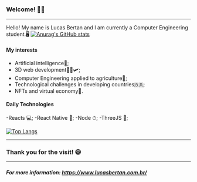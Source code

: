 ### Welcome! 👋🏻
----------
 Hello! My name is Lucas Bertan and I am currently a Computer Engineering student.🖥️ [![Anurag's GitHub stats](https://github-readme-stats.vercel.app/api?username=bertanbee&show_icons=true&icon_color=0c0c0c&text_color=1b1b1b&bg_color=60,003bc0,0048ea,003e95&title_color=0c0c0c)](https://github.com/anuraghazra/github-readme-stats)
 #### My interests

 - Artificial intelligence🦾;
 - 3D web development👩‍💻🛩;
 - Computer Engineering applied to agriculture🚜;
 - Technological challenges in developing countries🇧🇷;
 - NFTs and virtual economy🤖.

#### Daily Technologies
 -Reacts 💻;
 -React Native 📱;
 -Node ⏱;
 -ThreeJS 🎲;

[![Top Langs](https://github-readme-stats.vercel.app/api/top-langs/?username=bertanbee&layout=compact&bg_color=60,003bc0,0048ea,003e95&text_color=000&title_color=0c0c0c)](https://github.com/anuraghazra/github-readme-stats)

-----------------

### Thank you for the visit! 😄
--------------- 

##### For more information: https://www.lucasbertan.com.br/
